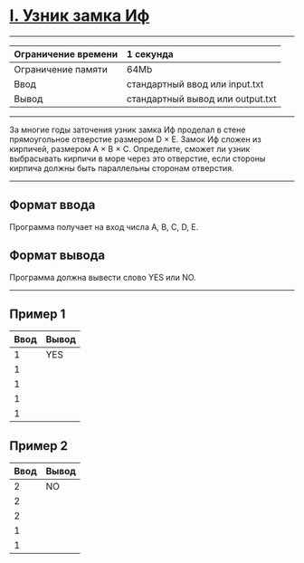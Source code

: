 # [I. Узник замка Иф](https://contest.yandex.ru/contest/27393/problems/I/)

---
| Ограничение времени | 1 секунда |
| :--- | :--- |
| Ограничение памяти | 64Mb |
| Ввод | стандартный ввод или input.txt |
| Вывод | стандартный вывод или output.txt |
---

За многие годы заточения узник замка Иф проделал в стене прямоугольное отверстие размером D × E. Замок Иф сложен из кирпичей, размером A × B × C. Определите, сможет ли узник выбрасывать кирпичи в море через это отверстие, если стороны кирпича должны быть параллельны сторонам отверстия.

---
## Формат ввода
Программа получает на вход числа A, B, C, D, E.

## Формат вывода
Программа должна вывести слово YES или NO.

---
## Пример 1

| Ввод | Вывод |
| :--- | :--- |
| 1 | YES |
| 1 | |
| 1 | |
| 1| |
| 1| |

## Пример 2

| Ввод | Вывод |
| :--- | :--- |
| 2 | NO |
| 2 | |
| 2 | |
| 1 | |
| 1 | |
